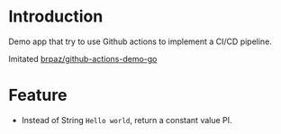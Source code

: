 # Introduction
Demo app that try to use Github actions to implement a CI/CD pipeline.

Imitated [brpaz/github-actions-demo-go](https://github.com/brpaz/github-actions-demo-go)

# Feature
- Instead of String `Hello world`, return a constant value PI.